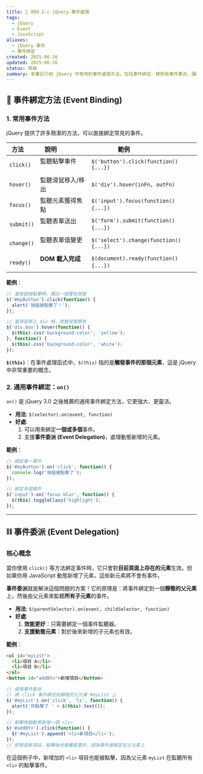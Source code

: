 ```yaml
---
title: 📌 009.2.c-jQuery-事件處理
tags:
  - jQuery
  - Event
  - JavaScript
aliases:
  - jQuery 事件
  - 事件綁定
created: 2025-06-26
updated: 2025-06-26
status: 草稿
summary: 本筆記介紹 jQuery 中常用的事件處理方法，包括事件綁定、移除與事件委派，讓網頁能對使用者的行為做出回應。
---
```


## 📘 事件綁定方法 (Event Binding)

### 1. **常用事件方法**

jQuery 提供了許多簡潔的方法，可以直接綁定常見的事件。

| 方法      | 說明                | 範例                        |
|-----------|-----------------------|---------------------------------|
| `click()` | 監聽點擊事件            | `$('button').click(function(){...})` |
| `hover()` | 監聽滑鼠移入/移出      | `$('div').hover(inFn, outFn)`   |
| `focus()` | 監聽元素獲得焦點        | `$('input').focus(function(){...})` |
| `submit()`| 監聽表單送出            | `$('form').submit(function(){...})` |
| `change()`| 監聽表單值變更          | `$('select').change(function(){...})`|
| `ready()` | **DOM 載入完成**      | `$(document).ready(function(){...})` |

**範例**：
```javascript
// 當按鈕被點擊時，彈出一個警告視窗
$('#myButton').click(function() {
  alert('按鈕被點擊了！');
});

// 當滑鼠移入 div 時，改變背景顏色
$('div.box').hover(function() {
  $(this).css('background-color', 'yellow');
}, function() {
  $(this).css('background-color', 'white');
});
```

**`$(this)`**：在事件處理函式中，`$(this)` 指的是**觸發事件的那個元素**，這是 jQuery 中非常重要的概念。

### 2. **通用事件綁定：`on()`**

`on()` 是 jQuery 3.0 之後推薦的通用事件綁定方法，它更強大、更靈活。

- **用法**: `$(selector).on(event, function)`
- **好處**:
    1. 可以用來綁定**一個或多個**事件。
    2. 支援**事件委派 (Event Delegation)**，處理動態新增的元素。

**範例**：

```javascript
// 綁定單一事件
$('#myButton').on('click', function() {
  console.log('按鈕被點擊了');
});

// 綁定多個事件
$('input').on('focus blur', function() {
  $(this).toggleClass('highlight');
});
```

---
## ⛓️ 事件委派 (Event Delegation)

### **核心概念**

當你使用 `click()` 等方法綁定事件時，它只會對**目前頁面上存在的元素**生效。但如果你用 JavaScript 動態新增了元素，這些新元素將不會有事件。

**事件委派**就是解決這個問題的方案！它的原理是：將事件綁定到一個**靜態的父元素**上，然後由父元素來監聽**所有子元素**的事件。

- **用法**: `$(parentSelector).on(event, childSelector, function)`
- **好處**:
    1. **效能更好**：只需要綁定一個事件監聽器。
    2. **支援動態元素**：對於後來新增的子元素也有效。

**範例**：

```html
<ul id="myList">
  <li>項目 A</li>
  <li>項目 B</li>
</ul>
<button id="addBtn">新增項目</button>
```

```javascript
// 使用事件委派
// 將 click 事件綁定到靜態的父元素 #myList 上
$('#myList').on('click', 'li', function() {
  alert('你點擊了 ' + $(this).text());
});

// 點擊按鈕動態新增一個 <li>
$('#addBtn').click(function() {
  $('#myList').append('<li>新項目</li>');
});
// 即使是新項目，點擊後也會觸發事件，因為事件是綁定在父元素上
```

在這個例子中，新增加的 `<li>` 項目也能被點擊，因為父元素 `myList` 在監聽所有 `<li>` 的點擊事件。